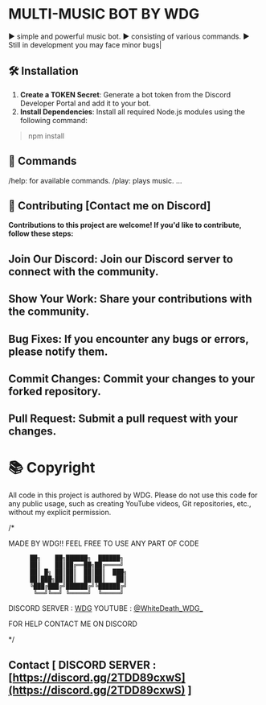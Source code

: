# MULTI-MUSIC BOT BY WDG

▶️ simple and powerful music bot.
▶️ consisting of various commands.
▶️ Still in development you may face minor bugs|

## 🛠️ Installation

1. **Create a TOKEN Secret**: Generate a bot token from the Discord Developer Portal and add it to your bot.
2. **Install Dependencies**: Install all required Node.js modules using the following command:

> npm install

## 📜 Commands

/help: for available commands.
/play: plays music.
...

## 🤝 Contributing [Contact me on Discord]

**Contributions to this project are welcome! If you'd like to contribute, follow these steps:**

## Join Our Discord: Join our Discord server to connect with the community.

## Show Your Work: Share your contributions with the community.

## Bug Fixes: If you encounter any bugs or errors, please notify them.

## Commit Changes: Commit your changes to your forked repository.

## Pull Request: Submit a pull request with your changes.

# 📚 Copyright

All code in this project is authored by WDG. Please do not use this code for any public usage, such as creating YouTube videos, Git repositories, etc., without my explicit permission.

/*

MADE BY WDG!! FEEL FREE TO USE ANY PART OF CODE

          ██╗    ██╗██████╗  ██████╗ 
          ██║    ██║██╔══██╗██╔════╝ 
          ██║ █╗ ██║██║  ██║██║  ███╗
          ██║███╗██║██║  ██║██║   ██║
          ╚███╔███╔╝██████╔╝╚██████╔╝
           ╚══╝╚══╝ ╚═════╝  ╚═════╝ 
DISCORD SERVER : [WDG](https://discord.gg/2TDD89cxwS)
YOUTUBE : [@WhiteDeath_WDG_](https://youtube.com/@WhiteDeath_WDG_?si=Ph20XJ385D0emCPj)

FOR HELP CONTACT ME ON DISCORD

*/

## Contact    [ DISCORD SERVER : [https://discord.gg/2TDD89cxwS](https://discord.gg/2TDD89cxwS) ]
